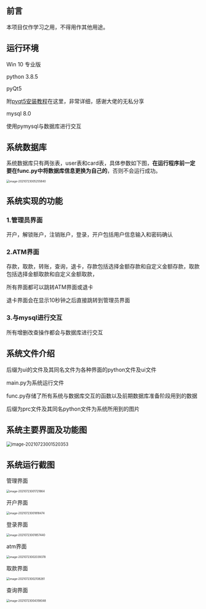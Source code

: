 ## 前言

本项目仅作学习之用，不得用作其他用途。

## 运行环境

Win 10 专业版

python 3.8.5

pyQt5 

附[pyqt5安装教程](https://blog.csdn.net/qq_32892383/article/details/108867482)在这里，非常详细，感谢大佬的无私分享

mysql 8.0

使用pymysql与数据库进行交互



## 系统数据库

系统数据库只有两张表，user表和card表，具体参数如下图，**在运行程序前一定要在func.py中将数据库信息更换为自己的**，否则不会运行成功。

<img src="https://cdn.jsdelivr.net/gh/er-jia/PicGo/20210723005256.png" alt="image-20210723005255840" style="zoom:50%;" />



## 系统实现的功能

### 1.管理员界面

开户，解锁账户，注销账户，登录，开户包括用户信息输入和密码确认



### 2.ATM界面

存款，取款，转账，查询，退卡，存款包括选择金额存款和自定义金额存款，取款包括选择金额取款和自定义金额取款，

所有界面都可以跳转ATM界面或退卡

退卡界面会在显示10秒钟之后直接跳转到管理员界面



### 3.与mysql进行交互

所有增删改查操作都会与数据库进行交互



## 系统文件介绍

后缀为ui的文件及其同名文件为各种界面的python文件及ui文件

main.py为系统运行文件

func.py存储了所有系统与数据库交互的函数以及前期数据库准备阶段用到的数据

后缀为prc文件及其同名python文件为系统所用到的图片



## 系统主要界面及功能图

<img src="https://cdn.jsdelivr.net/gh/er-jia/PicGo/20210723001527.png" alt="image-20210723001520353" style="zoom:80%;" />

## 系统运行截图

管理界面

<img src="https://cdn.jsdelivr.net/gh/er-jia/PicGo/20210723001721.png" alt="image-20210723001721864" style="zoom:50%;" />

开户界面

<img src="https://cdn.jsdelivr.net/gh/er-jia/PicGo/20210723001818.png" alt="image-20210723001818474" style="zoom:50%;" />

登录界面

<img src="https://cdn.jsdelivr.net/gh/er-jia/PicGo/20210723001857.png" alt="image-20210723001857440" style="zoom:50%;" />

atm界面

<img src="https://cdn.jsdelivr.net/gh/er-jia/PicGo/20210723002039.png" alt="image-20210723002039378" style="zoom:50%;" />

取款界面

<img src="https://cdn.jsdelivr.net/gh/er-jia/PicGo/20210723002108.png" alt="image-20210723002108261" style="zoom:50%;" />

查询界面

<img src="https://cdn.jsdelivr.net/gh/er-jia/PicGo/20210723004358.png" alt="image-20210723004358048" style="zoom:50%;" />


